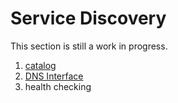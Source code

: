 # Service Discovery

This section is still a work in progress.

1. [catalog](./catalog.md)
1. [DNS Interface](./dns.md)
1. health checking
